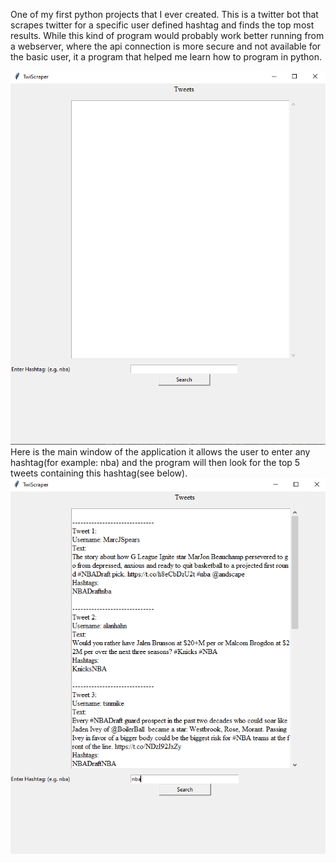 One of my first python projects that I ever created. This is a twitter bot that scrapes twitter for a specific user defined hashtag and finds the top most results.
While this kind of program would probably work better running from a webserver, where the api connection is more secure and not available for the basic user, it a program that helped me learn how to program in python.

![index](images/scraper_main.PNG) <br>
Here is the main window of the application it allows the user to enter any hashtag(for example: nba) and the program will then look for the top 5 tweets containing this hashtag(see below).
![index](images/search.PNG) <br>
